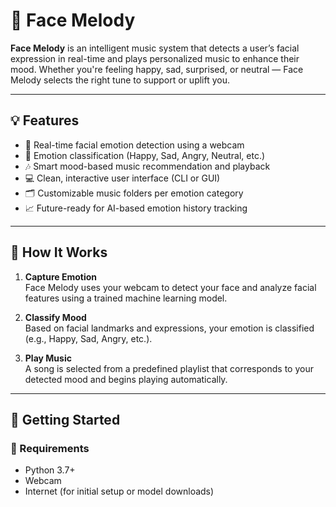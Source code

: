 # 🎵 Face Melody

**Face Melody** is an intelligent music system that detects a user’s facial expression in real-time and plays personalized music to enhance their mood. Whether you're feeling happy, sad, surprised, or neutral — Face Melody selects the right tune to support or uplift you.

---

## 💡 Features

- 🎯 Real-time facial emotion detection using a webcam
- 🧠 Emotion classification (Happy, Sad, Angry, Neutral, etc.)
- 🎶 Smart mood-based music recommendation and playback
- 💻 Clean, interactive user interface (CLI or GUI)
- 🗂️ Customizable music folders per emotion category
- 📈 Future-ready for AI-based emotion history tracking

---

## 🧠 How It Works

1. **Capture Emotion**  
   Face Melody uses your webcam to detect your face and analyze facial features using a trained machine learning model.

2. **Classify Mood**  
   Based on facial landmarks and expressions, your emotion is classified (e.g., Happy, Sad, Angry, etc.).

3. **Play Music**  
   A song is selected from a predefined playlist that corresponds to your detected mood and begins playing automatically.

---

## 🚀 Getting Started

### 🔧 Requirements

- Python 3.7+
- Webcam
- Internet (for initial setup or model downloads)

